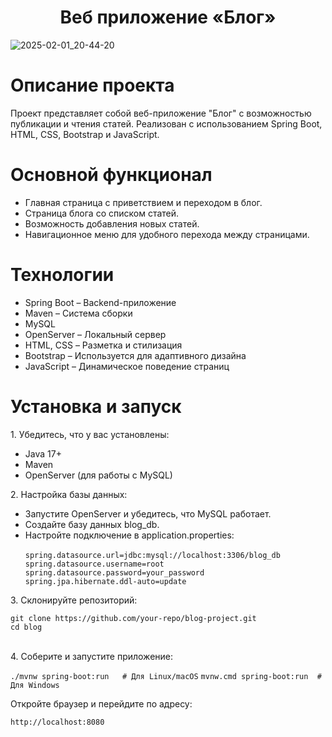 <h1 align="center">Веб приложение «Блог»</a> </h1>

![2025-02-01_20-44-20](https://github.com/user-attachments/assets/3f1543ce-1ee0-4008-a148-579885cbbc64)

# Описание проекта
<p>Проект представляет собой веб-приложение "Блог" с возможностью публикации и чтения статей. Реализован с использованием Spring Boot, HTML, CSS, Bootstrap и JavaScript.</p>

# Основной функционал
<ul>
  <li>Главная страница с приветствием и переходом в блог.</li>
  <li>Страница блога со списком статей.</li>
  <li>Возможность добавления новых статей.</li>
  <li>Навигационное меню для удобного перехода между страницами.</li>
</ul>

# Технологии
<ul>
  <li>Spring Boot – Backend-приложение</li>
  <li>Maven – Система сборки</li>
  <li>MySQL</li>
  <li>OpenServer – Локальный сервер</li>
  <li>HTML, CSS – Разметка и стилизация</li>
  <li>Bootstrap – Используется для адаптивного дизайна</li>
  <li>JavaScript – Динамическое поведение страниц</li>
</ul>

# Установка и запуск
<p>1. Убедитесь, что у вас установлены:</p>
<ul>
  <li>Java 17+</li>
  <li>Maven </li>
  <li>OpenServer (для работы с MySQL)</li>
</ul>
<p>2. Настройка базы данных:</p>
<ul>
  <li>Запустите OpenServer и убедитесь, что MySQL работает.</li>
  <li>Создайте базу данных blog_db.</li>
  <li>Настройте подключение в application.properties:</li><br>
  <code>spring.datasource.url=jdbc:mysql://localhost:3306/blog_db</code><br>
  <code>spring.datasource.username=root</code><br>
  <code>spring.datasource.password=your_password</code><br>
  <code>spring.jpa.hibernate.ddl-auto=update</code>
</ul>
<p>3. Склонируйте репозиторий:</p>
<code>git clone https://github.com/your-repo/blog-project.git</code><br>
<code>cd blog</code><br>
<br>
<p>4. Соберите и запустите приложение:</p>
<code>./mvnw spring-boot:run   # Для Linux/macOS</code>
<code>mvnw.cmd spring-boot:run  # Для Windows</code>
<p>Откройте браузер и перейдите по адресу:</p>
<code>http://localhost:8080</code>
